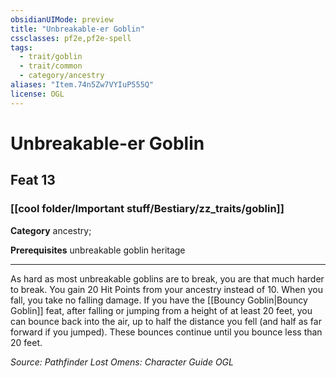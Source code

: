 ```yaml
---
obsidianUIMode: preview
title: "Unbreakable-er Goblin"
cssclasses: pf2e,pf2e-spell
tags:
  - trait/goblin
  - trait/common
  - category/ancestry
aliases: "Item.74n5Zw7VYIuP555Q"
license: OGL
---
```

# Unbreakable-er Goblin
## Feat 13
### [[cool folder/Important stuff/Bestiary/zz_traits/goblin]]

**Category** ancestry; 



**Prerequisites** unbreakable goblin heritage
* * *
As hard as most unbreakable goblins are to break, you are that much harder to break. You gain 20 Hit Points from your ancestry instead of 10. When you fall, you take no falling damage. If you have the [[Bouncy Goblin|Bouncy Goblin]] feat, after falling or jumping from a height of at least 20 feet, you can bounce back into the air, up to half the distance you fell (and half as far forward if you jumped). These bounces continue until you bounce less than 20 feet.

*Source: Pathfinder Lost Omens: Character Guide*
*OGL*